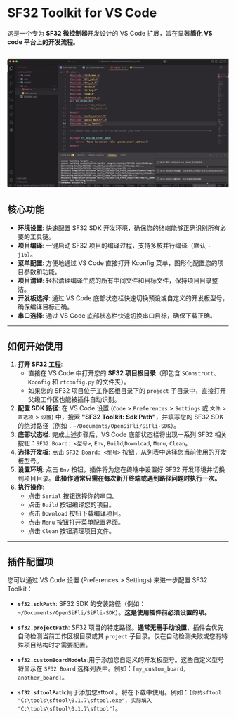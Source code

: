 # SF32 Toolkit for VS Code

这是一个专为 **SF32 微控制器**开发设计的 VS Code 扩展，旨在显著**简化 VS code 平台上的开发流程**。


![alt text](images/img.png)
---

## 核心功能

* **环境设置**: 快速配置 SF32 SDK 开发环境，确保您的终端能够正确识别所有必要的工具链。
* **项目编译**: 一键启动 SF32 项目的编译过程，支持多核并行编译（默认 `-j16`）。
* **菜单配置**: 方便地通过 VS Code 直接打开 Kconfig 菜单，图形化配置您的项目参数和功能。
* **项目清理**: 轻松清理编译生成的所有中间文件和目标文件，保持项目目录整洁。
* **开发板选择**: 通过 VS Code 底部状态栏快速切换预设或自定义的开发板型号，确保编译目标正确。
* **串口选择**: 通过 VS Code 底部状态栏快速切换串口目标，确保下载正确。

---

## 如何开始使用

1.  **打开 SF32 工程**:
    * 直接在 VS Code 中打开您的 **SF32 项目根目录**（即包含 `SConstruct`、`Kconfig` 和 `rtconfig.py` 的文件夹）。
    * 如果您的 SF32 项目位于工作区根目录下的 `project` 子目录中，直接打开父级工作区也能被插件自动识别。
2.  **配置 SDK 路径**: 在 VS Code 设置 (`Code` > `Preferences` > `Settings` 或 `文件` > `首选项` > `设置`) 中，搜索 **"SF32 Toolkit: Sdk Path"**，并填写您的 SF32 SDK 的绝对路径（例如：`~/Documents/OpenSiFli/SiFli-SDK`）。
3.  **底部状态栏**: 完成上述步骤后，VS Code 底部状态栏将出现一系列 SF32 相关按钮：`SF32 Board: <型号>`, `Env`, `Build`,`Download`, `Menu`, `Clean`。
4.  **选择开发板**: 点击 `SF32 Board: <型号>` 按钮，从列表中选择您当前使用的开发板型号。
5.  **设置环境**: 点击 `Env` 按钮，插件将为您在终端中设置好 SF32 开发环境并切换到项目目录。**此操作通常只需在每次新开终端或遇到路径问题时执行一次。**
6.  **执行操作**:
    * 点击 `Serial` 按钮选择你的串口。
    * 点击 `Build` 按钮编译您的项目。
    * 点击 `Download` 按钮下载编译项目。
    * 点击 `Menu` 按钮打开菜单配置界面。
    * 点击 `Clean` 按钮清理项目文件。

---

## 插件配置项

您可以通过 VS Code 设置 (Preferences > Settings) 来进一步配置 SF32 Toolkit：

* **`sf32.sdkPath`**: SF32 SDK 的安装路径（例如：`~/Documents/OpenSiFli/SiFli-SDK`）。**这是使用插件前必须设置的项。**
* **`sf32.projectPath`**: SF32 项目的特定路径。**通常无需手动设置**，插件会优先自动检测当前工作区根目录或其 `project` 子目录。仅在自动检测失败或您有特殊项目结构时才需要配置。
* **`sf32.customBoardModels`**:用于添加您自定义的开发板型号。这些自定义型号将显示在 `SF32 Board` 选择列表中。例如：`[my_custom_board, another_board]`。

* **`sf32.sftoolPath`**:用于添加您sftool 。将在下载中使用。例如：`[你的sftool "C:\tools\sftool\0.1.7\sftool.exe", 实际填入 "C:\tools\sftool\0.1.7\sftool"]`。